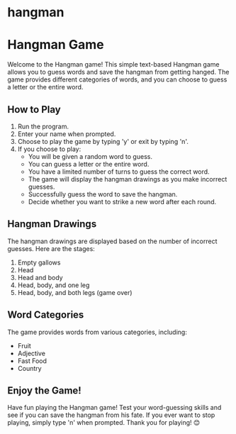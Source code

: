 # hangman

# Hangman Game

Welcome to the Hangman game! This simple text-based Hangman game allows you to guess words and save the hangman from getting hanged. The game provides different categories of words, and you can choose to guess a letter or the entire word.

## How to Play

1. Run the program.
2. Enter your name when prompted.
3. Choose to play the game by typing 'y' or exit by typing 'n'.
4. If you choose to play:
   - You will be given a random word to guess.
   - You can guess a letter or the entire word.
   - You have a limited number of turns to guess the correct word.
   - The game will display the hangman drawings as you make incorrect guesses.
   - Successfully guess the word to save the hangman.
   - Decide whether you want to strike a new word after each round.

## Hangman Drawings

The hangman drawings are displayed based on the number of incorrect guesses. Here are the stages:

1. Empty gallows
2. Head
3. Head and body
4. Head, body, and one leg
5. Head, body, and both legs (game over)

## Word Categories

The game provides words from various categories, including:
- Fruit
- Adjective
- Fast Food
- Country

## Enjoy the Game!

Have fun playing the Hangman game! Test your word-guessing skills and see if you can save the hangman from his fate. If you ever want to stop playing, simply type 'n' when prompted. Thank you for playing! 😊
